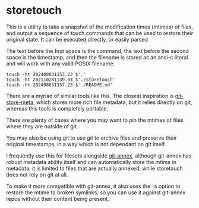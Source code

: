 # storetouch

This is a utility to take a snapshot of the modification times (mtimes) of files, and output a sequence of touch commands that can be used to restore their original state. It can be executed directly, or easily parsed.

The text before the first space is the command, the text before the second space is the timestamp, and then the filename is stored as an ansi-c literal and will work with any valid POSIX filename:

```shell
touch -ht 202408031357.23 $'.'
touch -ht 202110281139.03 $'./storetouch'
touch -ht 202408031357.23 $'./README.md'
```

There are a myriad of similar tools like this. The closest inspiration is [git-store-meta](https://github.com/danny0838/git-store-meta), which stores more rich file metadata, but it relies directly on git, whereas this tools is completely portable.

There are plenty of cases where you may want to pin the mtimes of files where they are outside of git.

You may also be using git to use git to archive files and preserve their original timestamps, in a way which is not dependant on git itself.

I frequently use this for filesets alongside [git-annex](https://git-annex.branchable.com/), although git-annex has robust metadata ability itself and can automatically store the mtime in metadata, it is limited to files that are actually annexed, while storetouch does not rely on git at all.

To make it more compatible with git-annex, it also uses the `-h` option to restore the mtime to broken symlinks, so you can use it against git-annex repos without their content being present.
